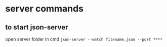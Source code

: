 # server commands

## to start json-server

open server folder in cmd `json-server --watch filename.json --port ****`